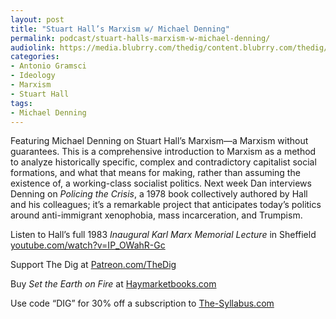 ```yaml
---
layout: post
title: "Stuart Hall’s Marxism w/ Michael Denning"
permalink: podcast/stuart-halls-marxism-w-michael-denning/
audiolink: https://media.blubrry.com/thedig/content.blubrry.com/thedig/The_Dig-EP_471-Denning.mp3
categories:
- Antonio Gramsci
- Ideology
- Marxism
- Stuart Hall
tags:
- Michael Denning
---
```




Featuring Michael Denning on Stuart Hall’s Marxism—a Marxism without guarantees. This is a comprehensive introduction to Marxism as a method to analyze historically specific, complex and contradictory capitalist social formations, and what that means for making, rather than assuming the existence of, a working-class socialist politics. Next week Dan interviews Denning on *Policing the Crisis*, a 1978 book collectively authored by Hall and his colleagues; it’s a remarkable project that anticipates today’s politics around anti-immigrant xenophobia, mass incarceration, and Trumpism.



Listen to Hall’s full 1983 *Inaugural Karl Marx Memorial Lecture* in Sheffield [youtube.com/watch?v=IP\_OWahR-Gc](http://youtube.com/watch?v=IP_OWahR-Gc)



Support The Dig at [Patreon.com/TheDig](http://Patreon.com/TheDig)



Buy *Set the Earth on Fire* at [Haymarketbooks.com](http://Haymarketbooks.com)



Use code “DIG” for 30% off a subscription to [The-Syllabus.com](http://The-Syllabus.com)

